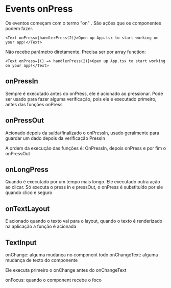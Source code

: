 # Events onPress

Os eventos começam com o termo "on" . São ações que os componentes podem fazer.

`<Text onPress={handlerPress(2)}>Open up App.tsx to start working on your app!</Text>`

Não recebe parâmetro diretamente. Precisa ser por array function:

`<Text onPress={() => handlerPress(2)}>Open up App.tsx to start working on your app!</Text>`

## onPressIn

Sempre é executado antes do onPress, ele é acionado ao pressionar. Pode ser usado para fazer alguma verificação, pois ele é executado primeiro, antes das funções onPress

## onPressOut

Acionado depois da saída/finalizado o onPressIn, usado geralmente para guardar um dado depois da verificação PressIn

A ordem da execução das funções é: OnPressIn, depois onPress e por fim o onPressOut

## onLongPress

Quando é executado por um tempo mais longo. Ele executado outra ação ao clicar. Só executa o press in e pressOut, o onPress é substituído por ele quando clico e seguro

## onTextLayout

É acionado quando o texto vai para o layout, quando o texto é renderizado na aplicação a função é acionada

## TextInput

onChange: alguma mudança no component todo
onChangeText: alguma mudança de texto do componente

Ele executa primeiro o onChange antes do onChangeText

onFocus: quando o component recebe o foco

